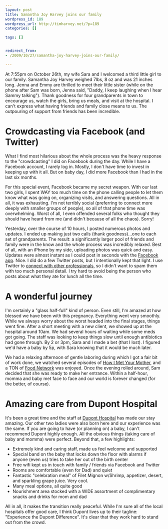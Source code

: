 ```yaml
---
layout: post
title: Samantha Joy Harvey joins our family
wordpress_id: 189
wordpress_url: http://timharvey.net/?p=189
categories: []

tags: []


redirect_from:
- /2009/10/27/samantha-joy-harvey-joins-our-family/

---
```

At 7:55pm on October 26th, my wife Sara and I welcomed a third little girl to our family. Samantha Joy Harvey weighed 7lbs, 8 oz and was 21 inches long. Jenna and Emmy are thrilled to meet their little sister (while on the phone after Sam was born, Jenna said, "Daddy, I keep laughing when I hear Sammy talking"). Thank goodness for four grandparents in town to encourage us, watch the girls, bring us meals, and visit at the hospital. I can't express what having friends and family close means to us. The outpouring of support from friends has been incredible.

# Crowdcasting via Facebook (and Twitter)

What I find most hilarious about the whole process was the heavy response to the "crowdcasting" I did on Facebook during the day. While I have a Facebook account, I rarely log in. Mostly, I don't have time to invest in keeping up with it all. But on baby day, I did more Facebook than I had in the last six months.

For this special event, Facebook became my secret weapon. With our last two girls, I spent WAY too much time on the phone calling people to let them know what was going on, organizing visits, and answering questions. All in all, it was exhausting. I'm not terribly social (preferring to connect more deeply with smaller groups of people), so all of that phone time was overwhelming. Worst of all, I even offended several folks who thought they should have heard from me (and didn't because of all the chaos). Sorry!

Yesterday, over the course of 10 hours, I posted numerous photos and updates. I ended up making just two calls (thank goodness)...one to each set of grandparents. The result: a significantly larger pool of friends and family were in the know and the whole process was incredibly relaxed. Best of all, with an iPhone by my side, uploading photos was quick and easy. Updates were almost instant as I could post in seconds with the [Facebook app](http://www.facebook.com/apps/application.php?id=6628568379). Nice. I did do a few Twitter posts, but I intentionally kept that light. I use Twitter to [connect with other professionals](http://twitter.com/tihm), so I didn't want to spam them with too much personal detail. I try hard to avoid being the person who posts about what they ate for lunch all the time.

# A wonderful journey

I'm certainly a "glass half-full" kind of person. Even still, I'm amazed at how blessed we have been with this pregnancy. Everything went very smoothly. While we always worry about the worst headed into the final stages, things went fine. After a short meeting with a new client, we showed up at the hospital around 10am. We had several hours of waiting while some meds got going. The staff was looking to keep things slow until enough antibiotics had gone through. By 2 or 3pm, Sara and I made a bet (that I lost). I figured we'd have a baby by 5p, with Sara knowing that it would be much later.

We had a relaxing afternoon of gentle laboring during which I got a fair bit of work done, we watched several episodes of [How I Met Your Mother](http://www.cbs.com/primetime/how_i_met_your_mother/), and a TON of [Food Network](http://foodnetwork.com/) was enjoyed. Once the evening rolled around, Sam decided that she was ready to make her entrance. Within a half-hour, momma and baby met face to face and our world is forever changed (for the better, of course).

# Amazing care from Dupont Hospital

It's been a great time and the staff at [Dupont Hospital](http://www.theduponthospital.com/) has made our stay amazing. Our other two ladies were also born here and our experience was the same. If you are going to have (or planning on) a baby, I can't recommend Dupont highly enough. All the obvious things (taking care of baby and momma) were perfect. Beyond that, a few highlights:
* Extremely kind and caring staff, made us feel welcome and supported
* Special band on the baby that locks down the floor with alarms if anyone (even us) tries to take her out of the birth center
* Free wifi kept us in touch with family / friends via Facebook and Twitter
* Rooms are comfortable (even for Dad) and quiet
* Fantastic "celebration meal" of Filet Mignon w/Shrimp, appetizer, desert, and sparkling grape juice. Very cool.
* Many meal options, all quite good
* Nourishment area stocked with a WIDE assortment of complimentary snacks and drinks for mom and dad

All in all, it makes the transition really peaceful. While I'm sure all of the local hospitals offer good care, I think Dupont lives up to their tagline: "Experience the Dupont Difference". It's clear that they work hard to stand out from the crowd.
